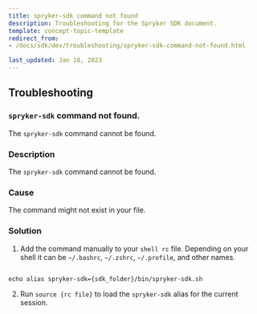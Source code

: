 ```yaml
---
title: spryker-sdk command not found
description: Troubleshooting for the Spryker SDK document.
template: concept-topic-template
redirect_from:
- /docs/sdk/dev/troubleshooting/spryker-sdk-command-not-found.html

last_updated: Jan 18, 2023
---
```

## Troubleshooting

### `spryker-sdk` command not found.

The `spryker-sdk` command cannot be found.

### Description

The `spryker-sdk` command cannot be found.

### Cause

The command might not exist in your file.

### Solution

1. Add the command manually to your `shell rc` file. Depending on your shell it can be `~/.bashrc`, `~/.zshrc`, `~/.profile`, and other names.

```shell

echo alias spryker-sdk={sdk_folder}/bin/spryker-sdk.sh

```

2. Run `source {rc file}` to load the `spryker-sdk` alias for the current session.
